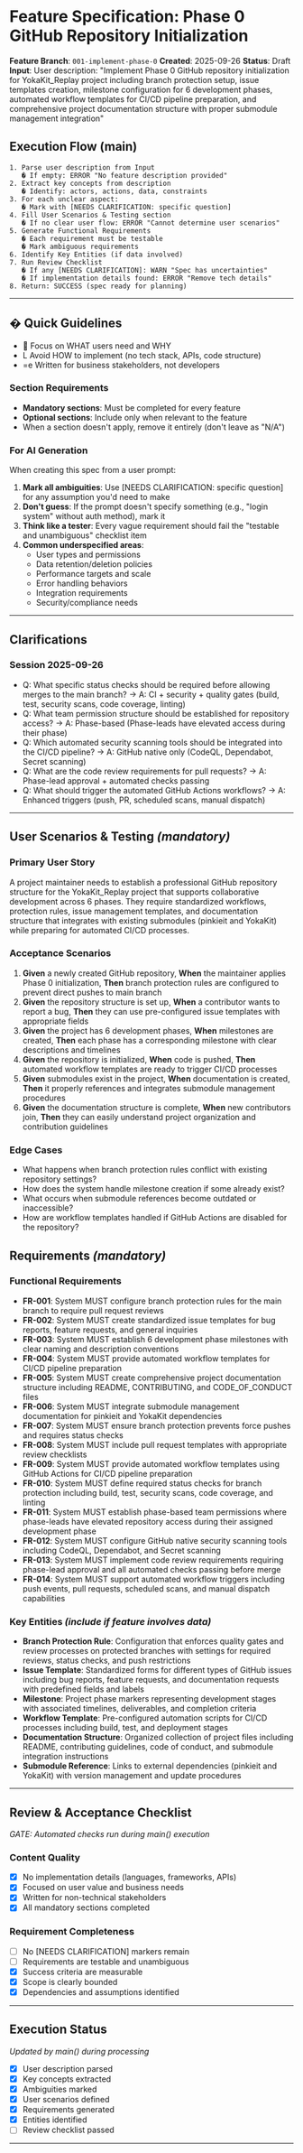 # Feature Specification: Phase 0 GitHub Repository Initialization

**Feature Branch**: `001-implement-phase-0`
**Created**: 2025-09-26
**Status**: Draft
**Input**: User description: "Implement Phase 0 GitHub repository initialization for YokaKit_Replay project including branch protection setup, issue templates creation, milestone configuration for 6 development phases, automated workflow templates for CI/CD pipeline preparation, and comprehensive project documentation structure with proper submodule management integration"

## Execution Flow (main)
```
1. Parse user description from Input
   � If empty: ERROR "No feature description provided"
2. Extract key concepts from description
   � Identify: actors, actions, data, constraints
3. For each unclear aspect:
   � Mark with [NEEDS CLARIFICATION: specific question]
4. Fill User Scenarios & Testing section
   � If no clear user flow: ERROR "Cannot determine user scenarios"
5. Generate Functional Requirements
   � Each requirement must be testable
   � Mark ambiguous requirements
6. Identify Key Entities (if data involved)
7. Run Review Checklist
   � If any [NEEDS CLARIFICATION]: WARN "Spec has uncertainties"
   � If implementation details found: ERROR "Remove tech details"
8. Return: SUCCESS (spec ready for planning)
```

---

## � Quick Guidelines
-  Focus on WHAT users need and WHY
- L Avoid HOW to implement (no tech stack, APIs, code structure)
- =e Written for business stakeholders, not developers

### Section Requirements
- **Mandatory sections**: Must be completed for every feature
- **Optional sections**: Include only when relevant to the feature
- When a section doesn't apply, remove it entirely (don't leave as "N/A")

### For AI Generation
When creating this spec from a user prompt:
1. **Mark all ambiguities**: Use [NEEDS CLARIFICATION: specific question] for any assumption you'd need to make
2. **Don't guess**: If the prompt doesn't specify something (e.g., "login system" without auth method), mark it
3. **Think like a tester**: Every vague requirement should fail the "testable and unambiguous" checklist item
4. **Common underspecified areas**:
   - User types and permissions
   - Data retention/deletion policies
   - Performance targets and scale
   - Error handling behaviors
   - Integration requirements
   - Security/compliance needs

---

## Clarifications

### Session 2025-09-26
- Q: What specific status checks should be required before allowing merges to the main branch? → A: CI + security + quality gates (build, test, security scans, code coverage, linting)
- Q: What team permission structure should be established for repository access? → A: Phase-based (Phase-leads have elevated access during their phase)
- Q: Which automated security scanning tools should be integrated into the CI/CD pipeline? → A: GitHub native only (CodeQL, Dependabot, Secret scanning)
- Q: What are the code review requirements for pull requests? → A: Phase-lead approval + automated checks passing
- Q: What should trigger the automated GitHub Actions workflows? → A: Enhanced triggers (push, PR, scheduled scans, manual dispatch)

---

## User Scenarios & Testing *(mandatory)*

### Primary User Story
A project maintainer needs to establish a professional GitHub repository structure for the YokaKit_Replay project that supports collaborative development across 6 phases. They require standardized workflows, protection rules, issue management templates, and documentation structure that integrates with existing submodules (pinkieit and YokaKit) while preparing for automated CI/CD processes.

### Acceptance Scenarios
1. **Given** a newly created GitHub repository, **When** the maintainer applies Phase 0 initialization, **Then** branch protection rules are configured to prevent direct pushes to main branch
2. **Given** the repository structure is set up, **When** a contributor wants to report a bug, **Then** they can use pre-configured issue templates with appropriate fields
3. **Given** the project has 6 development phases, **When** milestones are created, **Then** each phase has a corresponding milestone with clear descriptions and timelines
4. **Given** the repository is initialized, **When** code is pushed, **Then** automated workflow templates are ready to trigger CI/CD processes
5. **Given** submodules exist in the project, **When** documentation is created, **Then** it properly references and integrates submodule management procedures
6. **Given** the documentation structure is complete, **When** new contributors join, **Then** they can easily understand project organization and contribution guidelines

### Edge Cases
- What happens when branch protection rules conflict with existing repository settings?
- How does the system handle milestone creation if some already exist?
- What occurs when submodule references become outdated or inaccessible?
- How are workflow templates handled if GitHub Actions are disabled for the repository?

## Requirements *(mandatory)*

### Functional Requirements
- **FR-001**: System MUST configure branch protection rules for the main branch to require pull request reviews
- **FR-002**: System MUST create standardized issue templates for bug reports, feature requests, and general inquiries
- **FR-003**: System MUST establish 6 development phase milestones with clear naming and description conventions
- **FR-004**: System MUST provide automated workflow templates for CI/CD pipeline preparation
- **FR-005**: System MUST create comprehensive project documentation structure including README, CONTRIBUTING, and CODE_OF_CONDUCT files
- **FR-006**: System MUST integrate submodule management documentation for pinkieit and YokaKit dependencies
- **FR-007**: System MUST ensure branch protection prevents force pushes and requires status checks
- **FR-008**: System MUST include pull request templates with appropriate review checklists
- **FR-009**: System MUST provide automated workflow templates using GitHub Actions for CI/CD pipeline preparation
- **FR-010**: System MUST define required status checks for branch protection including build, test, security scans, code coverage, and linting
- **FR-011**: System MUST establish phase-based team permissions where phase-leads have elevated repository access during their assigned development phase
- **FR-012**: System MUST configure GitHub native security scanning tools including CodeQL, Dependabot, and Secret scanning
- **FR-013**: System MUST implement code review requirements requiring phase-lead approval and all automated checks passing before merge
- **FR-014**: System MUST support automated workflow triggers including push events, pull requests, scheduled scans, and manual dispatch capabilities

### Key Entities *(include if feature involves data)*
- **Branch Protection Rule**: Configuration that enforces quality gates and review processes on protected branches with settings for required reviews, status checks, and push restrictions
- **Issue Template**: Standardized forms for different types of GitHub issues including bug reports, feature requests, and documentation requests with predefined fields and labels
- **Milestone**: Project phase markers representing development stages with associated timelines, deliverables, and completion criteria
- **Workflow Template**: Pre-configured automation scripts for CI/CD processes including build, test, and deployment stages
- **Documentation Structure**: Organized collection of project files including README, contributing guidelines, code of conduct, and submodule integration instructions
- **Submodule Reference**: Links to external dependencies (pinkieit and YokaKit) with version management and update procedures

---

## Review & Acceptance Checklist
*GATE: Automated checks run during main() execution*

### Content Quality
- [x] No implementation details (languages, frameworks, APIs)
- [x] Focused on user value and business needs
- [x] Written for non-technical stakeholders
- [x] All mandatory sections completed

### Requirement Completeness
- [ ] No [NEEDS CLARIFICATION] markers remain
- [ ] Requirements are testable and unambiguous
- [x] Success criteria are measurable
- [x] Scope is clearly bounded
- [x] Dependencies and assumptions identified

---

## Execution Status
*Updated by main() during processing*

- [x] User description parsed
- [x] Key concepts extracted
- [x] Ambiguities marked
- [x] User scenarios defined
- [x] Requirements generated
- [x] Entities identified
- [ ] Review checklist passed

---